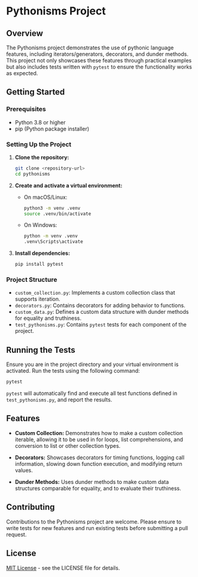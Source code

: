 # Pythonisms Project

## Overview

The Pythonisms project demonstrates the use of pythonic language features, including iterators/generators, decorators, and dunder methods. This project not only showcases these features through practical examples but also includes tests written with `pytest` to ensure the functionality works as expected.

## Getting Started

### Prerequisites

- Python 3.8 or higher
- pip (Python package installer)

### Setting Up the Project

1. **Clone the repository:**

   ```bash
   git clone <repository-url>
   cd pythonisms
   ```

2. **Create and activate a virtual environment:**

   - On macOS/Linux:

     ```bash
     python3 -m venv .venv
     source .venv/bin/activate
     ```

   - On Windows:

     ```bash
     python -m venv .venv
     .venv\Scripts\activate
     ```

3. **Install dependencies:**

   ```bash
   pip install pytest
   ```

### Project Structure

- `custom_collection.py`: Implements a custom collection class that supports iteration.
- `decorators.py`: Contains decorators for adding behavior to functions.
- `custom_data.py`: Defines a custom data structure with dunder methods for equality and truthiness.
- `test_pythonisms.py`: Contains `pytest` tests for each component of the project.

## Running the Tests

Ensure you are in the project directory and your virtual environment is activated. Run the tests using the following command:

```bash
pytest
```

`pytest` will automatically find and execute all test functions defined in `test_pythonisms.py`, and report the results.

## Features

- **Custom Collection:** Demonstrates how to make a custom collection iterable, allowing it to be used in for loops, list comprehensions, and conversion to list or other collection types.

- **Decorators:** Showcases decorators for timing functions, logging call information, slowing down function execution, and modifying return values.

- **Dunder Methods:** Uses dunder methods to make custom data structures comparable for equality, and to evaluate their truthiness.

## Contributing

Contributions to the Pythonisms project are welcome. Please ensure to write tests for new features and run existing tests before submitting a pull request.

## License

[MIT License](LICENSE.md) - see the LICENSE file for details.
```
